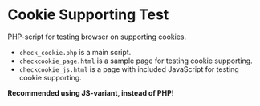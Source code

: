 # Cookie Supporting Test
PHP-script for testing browser on supporting cookies.

 - ``` check_cookie.php ``` is a main script.
 - ``` checkcookie_page.html ``` is a sample page for testing cookie supporting.
 - ``` checkcookie_js.html ``` is a page with included JavaScript for testing cookie supporting.
 
**Recommended using JS-variant, instead of PHP!**
